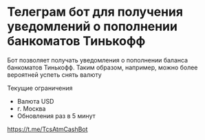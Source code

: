 # Телеграм бот для получения уведомлений о пополнении банкоматов Тинькофф
Бот позволяет получать уведомления о пополнении баланса банкоматов Тинькофф. Таким образом, например, можно более вероятней успеть снять валюту

Текущие ограничения
- Валюта USD
- г. Москва
- Обновления раз в 5 минут

https://t.me/TcsAtmCashBot
